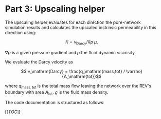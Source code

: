 # Part 3: Upscaling helper

The upscaling helper evaluates for each direction the pore-network simulation results and calculates the upscaled instrinsic permeability in this direction using:

```math
 K = v_\mathrm{Darcy} / \nabla p ~ \mu.
```
$`\nabla p`$ is a given pressure gradient and $`\mu`$ the fluid dynamic viscosity.

We evaluate the Darcy velocity as

```math
     v_\mathrm{Darcy} = \frac{q_\mathrm{mass,tot} / \varrho}{A_\mathrm{tot}}
```

where $`q_\mathrm{mass,tot}`$ is the total mass flow leaving the network over the REV's boundary with area
$`A_\mathrm{tot}`$. $`\varrho `$ is the fluid mass density.


The code documentation is structured as follows:

[[_TOC_]]
